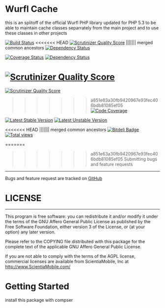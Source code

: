 Wurfl Cache
===========

this is an splitoff of the official Wurfl PHP library updated for PHP 5.3 to be able
to maintain cache classes separrately from the main project and to use these classes
in other projects

[![Build Status](https://api.travis-ci.org/mimmi20/WurflCache.png?branch=master)](https://travis-ci.org/mimmi20/WurflCache)
<<<<<<< HEAD
[![Scrutinizer Quality Score](https://scrutinizer-ci.com/g/mimmi20/WurflCache/badges/quality-score.png?s=64b8e0c825b1ca4e1bd88d13367cdb36f78fd755)](https://scrutinizer-ci.com/g/mimmi20/WurflCache/)
||||||| merged common ancestors
[![Dependency Status](https://depending.in/mimmi20/WurflCache.png)](http://depending.in/mimmi20/WurflCache)

[![Coverage Status](https://coveralls.io/repos/mimmi20/WurflCache/badge.png)](https://coveralls.io/r/mimmi20/WurflCache)
[![Dependency Status](https://www.versioneye.com/php/mimmi20:wurflcache/dev-master/badge.png)](https://www.versioneye.com/php/mimmi20:wurflcache/dev-master)

[![Scrutinizer Quality Score](https://scrutinizer-ci.com/g/mimmi20/WurflCache/badges/quality-score.png?s=64b8e0c825b1ca4e1bd88d13367cdb36f78fd755)](https://scrutinizer-ci.com/g/mimmi20/WurflCache/) 
=======

[![Scrutinizer Quality Score](https://scrutinizer-ci.com/g/mimmi20/WurflCache/badges/quality-score.png?s=64b8e0c825b1ca4e1bd88d13367cdb36f78fd755)](https://scrutinizer-ci.com/g/mimmi20/WurflCache/) 
>>>>>>> a851e63a30fb9420967e93fec406bdb81085ef05
[![Code Coverage](https://scrutinizer-ci.com/g/mimmi20/WurflCache/badges/coverage.png?s=8776d95dbc069fa156fc48cebbed21dd293864b3)](https://scrutinizer-ci.com/g/mimmi20/WurflCache/)

[![Latest Stable Version](https://poser.pugx.org/mimmi20/wurflcache/v/stable.png)](https://packagist.org/packages/mimmi20/wurflcache)
[![Latest Unstable Version](https://poser.pugx.org/mimmi20/wurflcache/v/unstable.png)](https://packagist.org/packages/mimmi20/wurflcache)

<<<<<<< HEAD
||||||| merged common ancestors
[![Bitdeli Badge](https://d2weczhvl823v0.cloudfront.net/mimmi20/wurflcache/trend.png)](https://bitdeli.com/free "Bitdeli Badge")
[![Total views](https://sourcegraph.com/api/repos/github.com/mimmi20/WurflCache/counters/views.png)](https://sourcegraph.com/github.com/mimmi20/WurflCache)


=======

>>>>>>> a851e63a30fb9420967e93fec406bdb81085ef05
Submitting bugs and feature requests
------------------------------------

Bugs and feature request are tracked on [GitHub](https://github.com/mimmi20/WurflCache/issues)

# LICENSE #
-----------

This program is free software: you can redistribute it and/or modify it under
the terms of the GNU Affero General Public License as published by the Free
Software Foundation, either version 3 of the License, or (at your option) any
later version.

Please refer to the COPYING file distributed with this package for the
complete text of the applicable GNU Affero General Public License.

If you are not able to comply with the terms of the AGPL license, commercial
licenses are available from ScientiaMobile, Inc at http://www.ScientiaMobile.com/

# Getting Started #
install this package with compser

